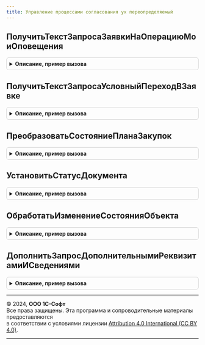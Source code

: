 ```yaml
---
title: Управление процессами согласования ух переопределяемый
---
```



## ПолучитьТекстЗапросаЗаявкиНаОперациюМоиОповещения
<details style="margin: 1em 0; padding: 0.5em; border: 1px solid #ccc; border-radius: 6px;">

<summary style="font-weight: bold; cursor: pointer;">Описание, пример вызова</summary>

```bsl
// Модуль содержит переопределяемые в данном решении методы логики управления
// согласованием в контексте клиент-серверного кода
////////////////////////////////////////////////////////////////////////////////

// Возвращает текст запроса для списка заявок формы Мои оповещения.
Функция ПолучитьТекстЗапросаЗаявкиНаОперациюМоиОповещения() Экспорт
```

Пример вызова
```bsl
Результат = УправлениеПроцессамиСогласованияУхПереопределяемый.ПолучитьТекстЗапросаЗаявкиНаОперациюМоиОповещения() 
```
</details>

## ПолучитьТекстЗапросаУсловныйПереходВЗаявке
<details style="margin: 1em 0; padding: 0.5em; border: 1px solid #ccc; border-radius: 6px;">

<summary style="font-weight: bold; cursor: pointer;">Описание, пример вызова</summary>

```bsl

// Возвращает текст запроса построителя запросов для условного перехода
// при согласовании заявки на оплату.
Функция ПолучитьТекстЗапросаУсловныйПереходВЗаявке(МассивРеквизитов, ИндексРеквизита) Экспорт
```

Пример вызова
```bsl
Результат = УправлениеПроцессамиСогласованияУхПереопределяемый.ПолучитьТекстЗапросаУсловныйПереходВЗаявке(МассивРеквизитов, ИндексРеквизита) 
```
</details>

## ПреобразоватьСостояниеПланаЗакупок
<details style="margin: 1em 0; padding: 0.5em; border: 1px solid #ccc; border-radius: 6px;">

<summary style="font-weight: bold; cursor: pointer;">Описание, пример вызова</summary>

```bsl

// Преобразует состояние согласования СостояниеОбъектаВход в значение перечисления
// СтатусыПланов.
Функция ПреобразоватьСостояниеПланаЗакупок(СостояниеОбъектаВход) Экспорт
```

Пример вызова
```bsl
Результат = УправлениеПроцессамиСогласованияУхПереопределяемый.ПреобразоватьСостояниеПланаЗакупок(СостояниеОбъектаВход));
```
</details>

## УстановитьСтатусДокумента
<details style="margin: 1em 0; padding: 0.5em; border: 1px solid #ccc; border-radius: 6px;">

<summary style="font-weight: bold; cursor: pointer;">Описание, пример вызова</summary>

```bsl

// Устанавливает статус для объекта ДокументВход.
Функция УстановитьСтатусДокумента(ДокументВход, СтатусВход) Экспорт
```

Пример вызова
```bsl
Результат = УправлениеПроцессамиСогласованияУхПереопределяемый.УстановитьСтатусДокумента(ДокументВход, СтатусВход) 
```
</details>

## ОбработатьИзменениеСостоянияОбъекта
<details style="margin: 1em 0; padding: 0.5em; border: 1px solid #ccc; border-radius: 6px;">

<summary style="font-weight: bold; cursor: pointer;">Описание, пример вызова</summary>

```bsl

// Выполняет обработку изменения состояния объекта ОбъектСсылкаВход в состояние
// СостояниеОбъектаВход. Возвращает успешность операции.
Функция ОбработатьИзменениеСостоянияОбъекта(ОбъектСсылкаВход, СостояниеОбъектаВход) Экспорт
```

Пример вызова
```bsl
Результат = УправлениеПроцессамиСогласованияУхПереопределяемый.ОбработатьИзменениеСостоянияОбъекта(ОбъектСсылкаВход, СостояниеОбъектаВход) 
```
</details>

## ДополнитьЗапросДополнительнымиРеквизитамиИСведениями
<details style="margin: 1em 0; padding: 0.5em; border: 1px solid #ccc; border-radius: 6px;">

<summary style="font-weight: bold; cursor: pointer;">Описание, пример вызова</summary>

```bsl

// Дополняет условный переход анализом Дополнительных реквизитов и значений
Процедура ДополнитьЗапросДополнительнымиРеквизитамиИСведениями(МетаданныеОбъекта, Экспорт
```

Пример вызова
```bsl
УправлениеПроцессамиСогласованияУхПереопределяемый.ДополнитьЗапросДополнительнымиРеквизитамиИСведениями(МетаданныеОбъекта, );
```
</details>

---

© 2024, **ООО 1С-Софт**  
Все права защищены. Эта программа и сопроводительные материалы предоставляются  
в соответствии с условиями лицензии [Attribution 4.0 International (CC BY 4.0)](https://creativecommons.org/licenses/by/4.0/legalcode).

---
